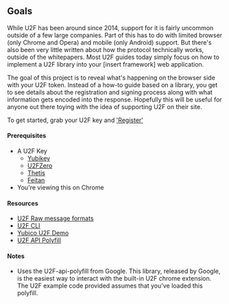 ## Goals

While U2F has been around since 2014, support for it is fairly uncommon outside of a few large companies. Part of this has to do with limited browser (only Chrome and Opera) and mobile (only Android) support.
But there's also been very little written about how the protocol technically works, outside of the whitepapers.
Most U2F guides today simply focus on how to implement a U2F library into your [insert framework] web application.

The goal of this project is to reveal what's happening on the browser side with your U2F token. Instead of a how-to guide based on a library, you get to see details about the registration and signing process along with what information gets encoded into the response. Hopefully this will be useful for anyone out there toying with the idea of supporting U2F on their site.

To get started, grab your U2F key and ['Register'](#reg)

#### Prerequisites

- A U2F Key
  - [Yubikey](https://www.amazon.com/gp/product/B00NLKA0D8)
  - [U2FZero](https://www.amazon.com/gp/product/B01L9DUPK6)
  - [Thetis](https://www.amazon.com/gp/product/B06XHTKFH3)
  - [Feitan](https://www.amazon.com/gp/product/B01M1R5LRD)
- You're viewing this on Chrome

#### Resources

- [U2F Raw message formats](https://fidoalliance.org/specs/fido-u2f-v1.0-nfc-bt-amendment-20150514/fido-u2f-raw-message-formats.html)
- [U2F CLI](https://github.com/mdp/u2fcli)
- [Yubico U2F Demo](https://demo.yubico.com/u2f)
- [U2F API Polyfill](https://github.com/mastahyeti/u2f-api)

#### Notes

- Uses the U2F-api-polyfill from Google. This library, released by Google, is the easiest way to interact with the built-in U2F chrome extension. The U2F example code provided assumes that you've loaded this polyfill.

